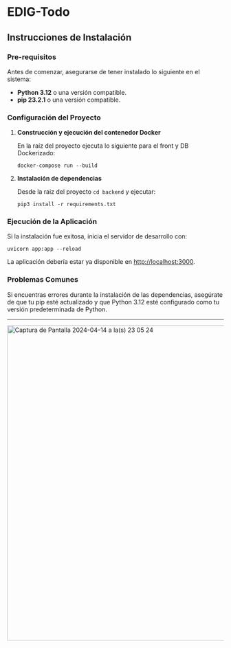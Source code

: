 # EDIG-Todo

## Instrucciones de Instalación

### Pre-requisitos

Antes de comenzar, asegurarse de tener instalado lo siguiente en el sistema:

- **Python 3.12** o una versión compatible.
- **pip 23.2.1** o una versión compatible.

### Configuración del Proyecto

1. **Construcción y ejecución del contenedor Docker**

   En la raíz del proyecto ejecuta lo siguiente para el front y DB Dockerizado:

   ```
   docker-compose run --build
   ```

2. **Instalación de dependencias**

   Desde la raiz del proyecto `cd backend` y ejecutar:

   ```
   pip3 install -r requirements.txt
   ```

### Ejecución de la Aplicación

Si la instalación fue exitosa, inicia el servidor de desarrollo con:

```
uvicorn app:app --reload
```

La aplicación debería estar ya disponible en [http://localhost:3000](http://localhost:3000).

### Problemas Comunes

Si encuentras errores durante la instalación de las dependencias, asegúrate de que tu pip esté actualizado y que Python 3.12 esté configurado como tu versión predeterminada de Python.

---

<img width="734" alt="Captura de Pantalla 2024-04-14 a la(s) 23 05 24" src="https://github.com/matias-harding/EDIG-todo/assets/2810449/aea2a22b-367a-46f2-8c93-e5827309b341">
